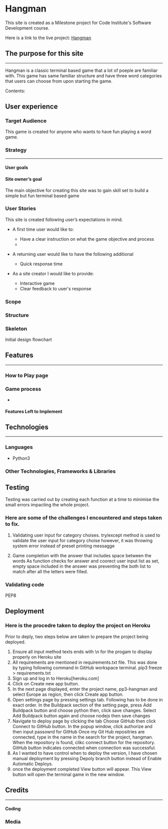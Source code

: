 
# Hangman


This site is created as a Milestone project for Code Institute's Software Development course.

Here is a link to the live project: [Hangman](https://https://pp3-hangman.herokuapp.com/)


## The purpose for this site 
---
Hangman is a classic terminal based game that a lot of poeple are familiar with.
This game has same familiar structure and have three word categories that users can choose from upon starting the game.




Contents:


## User experience

### Target Audience

This game is created for anyone who wants to have fun playing a word game.


###  Strategy 
---

####  User goals 


####  Site owner’s goal 

The main objective for creating this site was to gain skill set to build a simple but fun terminal based game


###  User Stories 

This site is created following user’s expectations in mind.

* A first time user would like to:
    * Have a clear instruction on what the game objective and process
    * 


* A returning user would like to have the following additional 
   * Quick response time

* As a site creator I would like to provide:
  * Interactive game 
  * Clear feedback to user's response


###  Scope 


###  Structure 



###  Skeleton 

Initial design flowchart



##  Features 
---



###  How to Play page 



###  Game process 

* 

#### Features Left to Implement



##  Technologies 
--- 

###  Languages 

 * Python3

###  Other Technologies, Frameworks & Libraries 

 
 
##  Testing 
Testing was carried out by creating each function at a time to minimise the small errors impacting the whole project.

### Here are some of the challenges I encountered and steps taken to fix.

1. Validating user input for category choises.
  try/except method is used to validate the user input for category choise however, it was throwing system error instead of preset printing messagge 

2. Game completion with the answer that includes space between the words
  As function checks for answer and coorect user input list as set, empty space included in the answer was preventing the both list to match after all the letters were filled. 


###  Validating code 

PEP8

##  Deployment 
### Here is the procedre taken to deploy the project on Heroku

Prior to deply, two steps below are taken to prepare the project being deployed.
1. Ensure all input method texts ends with \n for the progam to display properly on Heroku site
2. All requirements are mentioned in requirements.txt file. This was done by typing following command in GitHub workspace terminal.
  pip3 freeze > requirements.txt
3. Sign up and log in to Heroku[heroku.com]
4. Click on Create new app button. 
5. In the next page displayed, enter the project name, pp3-hangman and select Europe as region, then click Create app button.
6. Open settings page by pressing settings tab. Following has to be done in exact order.
   In the Buildpack section of the setting page, press Add Buildpack button and choose python then, click save changes.
   Select Add Buildpack button again and choose nodejs then save changes
7. Navigate to deploy page by clicking the tab
   Choose GitHub then click Connect to GitHub button.
   In the popup window, click authorize and then input passowrd for GitHub
   Once my Git Hub repositries are connected, type in the name in the search for the project, hangman.
   When the repository is found, clikc connect button for the repository.
   GitHub button indicates connected when connection was successful.
8. As I wanted to have control when to deploy the version, I have chosen manual deployment by pressing Depoly branch button instead of Enable Automatic Deploys. 
9. once the deployment completed View button will appear. This View button will open the terminal game in the new window.

##  Credits 
--- 

####  Coding 



###  Media 


